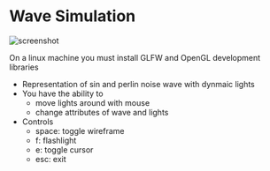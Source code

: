 # Wave Simulation

![screenshot](https://github.com/arossi09/WaveSimulation/blob/main/resources/screenshot1.png?raw=true)

On a linux machine you must install GLFW and OpenGL development libraries

* Representation of sin and perlin noise wave with dynmaic lights
* You have the ability to
    - move lights around with mouse
    - change attributes of wave and lights
* Controls
    - space: toggle wireframe 
    - f: flashlight
    - e: toggle cursor
    - esc: exit
